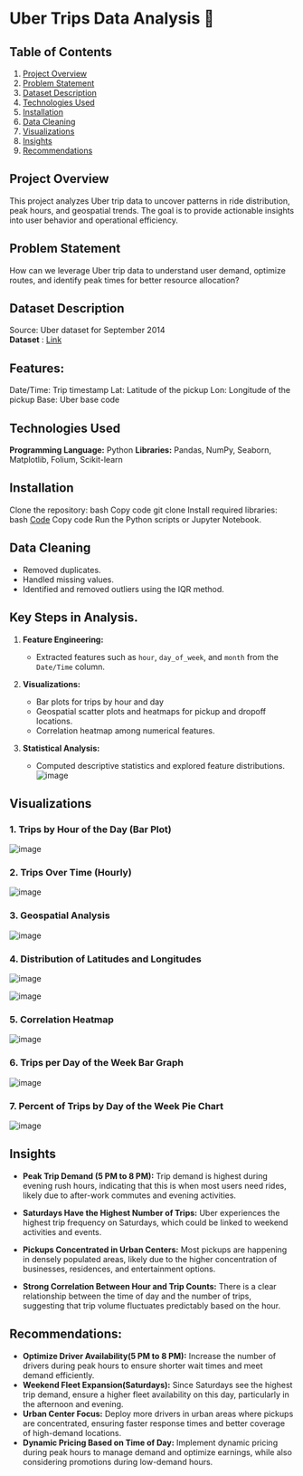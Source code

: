 
# **Uber Trips Data Analysis 🚕**

## Table of Contents
1. [Project Overview](#project-overview)  
2. [Problem Statement](#problem-statement)  
3. [Dataset Description](#dataset-description)  
4. [Technologies Used](#technologies-used)  
5. [Installation](#installation)  
6. [Data Cleaning](#data-cleaning)    
7. [Visualizations](#visualizations)  
8. [Insights](#insights)
9. [Recommendations](#recommendations) 


## **Project Overview**

This project analyzes Uber trip data to uncover patterns in ride distribution, peak hours, and geospatial trends. The goal is to provide actionable insights into user behavior and operational efficiency.

## **Problem Statement**

How can we leverage Uber trip data to understand user demand, optimize routes, and identify peak times for better resource allocation?

## **Dataset Description**

Source: Uber dataset for September 2014  
**Dataset** : [Link](https://www.kaggle.com/code/amirmotefaker/uber-trips-analysis)

## **Features:**
Date/Time: Trip timestamp
Lat: Latitude of the pickup
Lon: Longitude of the pickup
Base: Uber base code

## **Technologies Used**

**Programming Language:** Python
**Libraries:** Pandas, NumPy, Seaborn, Matplotlib, Folium, Scikit-learn

## **Installation**

Clone the repository:
bash
Copy code
git clone
Install required libraries:
bash [Code](https://github.com/nehajade03/Uber-Trips-Data-Analysis-with-Python-/blob/main/Uber%20TRIPS%20DATA%20ANALYSIS.ipynb)
Copy code 
Run the Python scripts or Jupyter Notebook.

## **Data Cleaning**

- Removed duplicates.
- Handled missing values.
- Identified and removed outliers using the IQR method.

## Key Steps in Analysis.

1. **Feature Engineering:**
   - Extracted features such as `hour`, `day_of_week`, and `month` from the `Date/Time` column.

2. **Visualizations:**
   - Bar plots for trips by hour and day
   - Geospatial scatter plots and heatmaps for pickup and dropoff locations.
   - Correlation heatmap among numerical features.

3. **Statistical Analysis:**
   - Computed descriptive statistics and explored feature distributions.
![image](https://github.com/user-attachments/assets/9405f76c-cba1-4255-8fdd-9af8888fbbf8)


## Visualizations
### 1. Trips by Hour of the Day (Bar Plot)
 ![image](https://github.com/user-attachments/assets/f81d6268-1c4f-4582-b289-6b62e16803cb)


### 2. Trips Over Time (Hourly)
![image](https://github.com/user-attachments/assets/e2fb5582-4cef-49be-941b-2b7add695b13)


### 3. Geospatial Analysis
![image](https://github.com/user-attachments/assets/86dc8f28-8b60-401f-9b63-422d66f1f0ac)



### 4. Distribution of Latitudes and Longitudes
![image](https://github.com/user-attachments/assets/bfad5ec0-5c21-47a6-968a-29a423d4c062)

![image](https://github.com/user-attachments/assets/420a0181-735b-44ca-bdcf-6eadbdc00793)


### 5. Correlation Heatmap
![image](https://github.com/user-attachments/assets/650bd482-b44f-4b02-aed9-7f89baabd9c6)

### 6. Trips per Day of the Week Bar Graph
![image](https://github.com/user-attachments/assets/caae9c04-aac5-46cd-9aba-c01b5870edd5)

### 7. Percent of Trips by Day of the Week Pie Chart
![image](https://github.com/user-attachments/assets/86b86e0b-c74b-47af-98bf-686b73e92590)


## **Insights**

- **Peak Trip Demand (5 PM to 8 PM):** Trip demand is highest during evening rush hours, indicating that this is when most users need rides, likely due to after-work commutes and evening activities.

- **Saturdays Have the Highest Number of Trips:** Uber experiences the highest trip frequency on Saturdays, which could be linked to weekend activities and events.

- **Pickups Concentrated in Urban Centers:** Most pickups are happening in densely populated areas, likely due to the higher concentration of businesses, residences, and entertainment options.

- **Strong Correlation Between Hour and Trip Counts:** There is a clear relationship between the time of day and the number of trips, suggesting that trip volume fluctuates predictably based on the hour.

##  **Recommendations:**
- **Optimize Driver Availability(5 PM to 8 PM):** Increase the number of drivers during peak hours to ensure shorter wait times and meet demand efficiently.
- **Weekend Fleet Expansion(Saturdays):** Since Saturdays see the highest trip demand, ensure a higher fleet availability on this day, particularly in the afternoon and evening.
- **Urban Center Focus:** Deploy more drivers in urban areas where pickups are concentrated, ensuring faster response times and better coverage of high-demand locations.
- **Dynamic Pricing Based on Time of Day:** Implement dynamic pricing during peak hours to manage demand and optimize earnings, while also considering promotions during low-demand hours.
